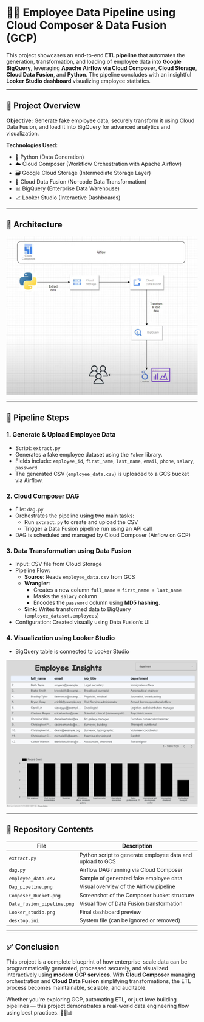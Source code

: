 # 👨‍💼 Employee Data Pipeline using Cloud Composer & Data Fusion (GCP)

This project showcases an end-to-end **ETL pipeline** that automates the generation, transformation, and loading of employee data into **Google BigQuery**, leveraging **Apache Airflow via Cloud Composer**, **Cloud Storage**, **Cloud Data Fusion**, and **Python**. The pipeline concludes with an insightful **Looker Studio dashboard** visualizing employee statistics.

---

## 📌 Project Overview

**Objective:** Generate fake employee data, securely transform it using Cloud Data Fusion, and load it into BigQuery for advanced analytics and visualization.

**Technologies Used:**
- 🐍 Python (Data Generation)
- ☁️ Cloud Composer (Workflow Orchestration with Apache Airflow)
- 🗃 Google Cloud Storage (Intermediate Storage Layer)
- 🔄 Cloud Data Fusion (No-code Data Transformation)
- 📊 BigQuery (Enterprise Data Warehouse)
- 📈 Looker Studio (Interactive Dashboards)

---

## 🧱 Architecture

![Architecture](Architecture.png)

---

## 🔄 Pipeline Steps

### 1. **Generate & Upload Employee Data**
- Script: `extract.py`
- Generates a fake employee dataset using the `Faker` library.
- Fields include: `employee_id`, `first_name`, `last_name`, `email`, `phone`, `salary`, `password`
- The generated CSV (`employee_data.csv`) is uploaded to a GCS bucket via Airflow.

### 2. **Cloud Composer DAG**
- File: `dag.py`
- Orchestrates the pipeline using two main tasks:
  - Run `extract.py` to create and upload the CSV
  - Trigger a Data Fusion pipeline run using an API call
- DAG is scheduled and managed by Cloud Composer (Airflow on GCP)

### 3. **Data Transformation using Data Fusion**
- Input: CSV file from Cloud Storage
- Pipeline Flow:
  - **Source**: Reads `employee_data.csv` from GCS
  - **Wrangler**:
    - Creates a new column `full_name` = `first_name + last_name`
    - Masks the `salary` column
    - Encodes the `password` column using **MD5 hashing**.
  - **Sink**: Writes transformed data to BigQuery (`employee_dataset.employees`)
- Configuration: Created visually using Data Fusion’s UI

### 4. **Visualization using Looker Studio**
- BigQuery table is connected to Looker Studio

![Dashboard](Looker_studio.png)

---

## 📂 Repository Contents

| File | Description |
|------|-------------|
| `extract.py` | Python script to generate employee data and upload to GCS |
| `dag.py` | Airflow DAG running via Cloud Composer |
| `employee_data.csv` | Sample of generated fake employee data |
| `Dag_pipeline.png` | Visual overview of the Airflow pipeline |
| `Composer_Bucket.png` | Screenshot of the Composer bucket structure |
| `Data_fusion_pipeline.png` | Visual flow of Data Fusion transformation |
| `Looker_studio.png` | Final dashboard preview |
| `desktop.ini` | System file (can be ignored or removed) |

---

## ✅ Conclusion

This project is a complete blueprint of how enterprise-scale data can be programmatically generated, processed securely, and visualized interactively using **modern GCP services**. With **Cloud Composer** managing orchestration and **Cloud Data Fusion** simplifying transformations, the ETL process becomes maintainable, scalable, and auditable.

Whether you're exploring GCP, automating ETL, or just love building pipelines — this project demonstrates a real-world data engineering flow using best practices. 🚀📂📊
